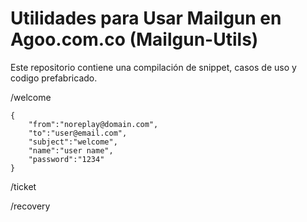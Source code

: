 # Utilidades para Usar Mailgun en Agoo.com.co (Mailgun-Utils)

Este repositorio contiene una compilación de snippet, casos de uso y codigo prefabricado.

/welcome

```
{
    "from":"noreplay@domain.com",
    "to":"user@email.com",
    "subject":"welcome",
    "name":"user name",
    "password":"1234"
}
```

/ticket

/recovery